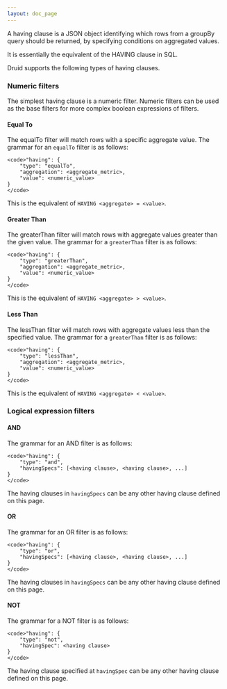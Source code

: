 ```yaml
---
layout: doc_page
---
```

A having clause is a JSON object identifying which rows from a groupBy query should be returned, by specifying conditions on aggregated values.

It is essentially the equivalent of the HAVING clause in SQL.

Druid supports the following types of having clauses.

### Numeric filters

The simplest having clause is a numeric filter.
Numeric filters can be used as the base filters for more complex boolean expressions of filters.

#### Equal To

The equalTo filter will match rows with a specific aggregate value.
The grammar for an `equalTo` filter is as follows:

    <code>"having": {
        "type": "equalTo",
        "aggregation": <aggregate_metric>,
        "value": <numeric_value>
    }
    </code>

This is the equivalent of `HAVING <aggregate> = <value>`.

#### Greater Than

The greaterThan filter will match rows with aggregate values greater than the given value.
The grammar for a `greaterThan` filter is as follows:

    <code>"having": {
        "type": "greaterThan",
        "aggregation": <aggregate_metric>,
        "value": <numeric_value>
    }
    </code>

This is the equivalent of `HAVING <aggregate> > <value>`.

#### Less Than

The lessThan filter will match rows with aggregate values less than the specified value.
The grammar for a `greaterThan` filter is as follows:

    <code>"having": {
        "type": "lessThan",
        "aggregation": <aggregate_metric>,
        "value": <numeric_value>
    }
    </code>

This is the equivalent of `HAVING <aggregate> < <value>`.

### Logical expression filters

#### AND

The grammar for an AND filter is as follows:

    <code>"having": {
        "type": "and",
        "havingSpecs": [<having clause>, <having clause>, ...]
    }
    </code>

The having clauses in `havingSpecs` can be any other having clause defined on this page.

#### OR

The grammar for an OR filter is as follows:

    <code>"having": {
        "type": "or",
        "havingSpecs": [<having clause>, <having clause>, ...]
    }
    </code>

The having clauses in `havingSpecs` can be any other having clause defined on this page.

#### NOT

The grammar for a NOT filter is as follows:

    <code>"having": {
        "type": "not",
        "havingSpec": <having clause>
    }
    </code>

The having clause specified at `havingSpec` can be any other having clause defined on this page.
